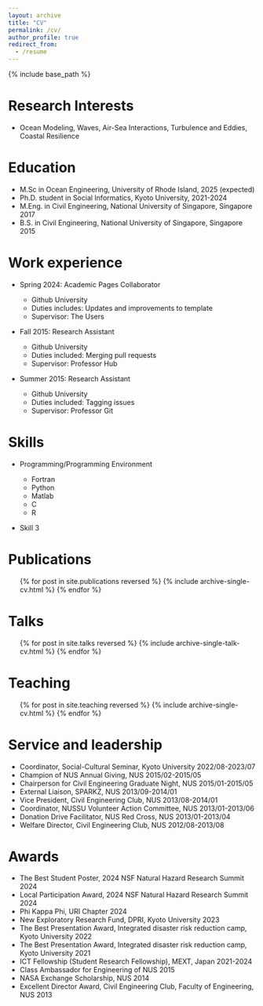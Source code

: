 ```yaml
---
layout: archive
title: "CV"
permalink: /cv/
author_profile: true
redirect_from:
  - /resume
---
```


{% include base_path %}

Research Interests
======
* Ocean Modeling, Waves, Air-Sea Interactions, Turbulence and Eddies, Coastal Resilience

Education
======
* M.Sc in Ocean Engineering, University of Rhode Island, 2025 (expected)
* Ph.D. student in Social Informatics, Kyoto University, 2021-2024
* M.Eng. in Civil Engineering, National University of Singapore, Singapore 2017
* B.S. in Civil Engineering, National University of Singapore, Singapore 2015

Work experience
======
* Spring 2024: Academic Pages Collaborator
  * Github University
  * Duties includes: Updates and improvements to template
  * Supervisor: The Users

* Fall 2015: Research Assistant
  * Github University
  * Duties included: Merging pull requests
  * Supervisor: Professor Hub

* Summer 2015: Research Assistant
  * Github University
  * Duties included: Tagging issues
  * Supervisor: Professor Git
  
Skills
======
* Programming/Programming Environment
  * Fortran
  * Python
  * Matlab
  * C
  * R
  
* Skill 3

Publications
======
  <ul>{% for post in site.publications reversed %}
    {% include archive-single-cv.html %}
  {% endfor %}</ul>
  
Talks
======
  <ul>{% for post in site.talks reversed %}
    {% include archive-single-talk-cv.html  %}
  {% endfor %}</ul>
  
Teaching
======
  <ul>{% for post in site.teaching reversed %}
    {% include archive-single-cv.html %}
  {% endfor %}</ul>
  
Service and leadership
======
* Coordinator, Social-Cultural Seminar, Kyoto University	2022/08-2023/07
* Champion of NUS Annual Giving, NUS	2015/02-2015/05
* Chairperson for Civil Engineering Graduate Night, NUS	2015/01-2015/05
* External Liaison, SPARKZ, NUS	2013/09-2014/01
* Vice President, Civil Engineering Club, NUS	2013/08-2014/01
* Coordinator, NUSSU Volunteer Action Committee, NUS	2013/01-2013/06
* Donation Drive Facilitator, NUS Red Cross, NUS	2013/01-2013/04
* Welfare Director, Civil Engineering Club, NUS	2012/08-2013/08


Awards
======
* The Best Student Poster, 2024 NSF Natural Hazard Research Summit 	2024
*	Local Participation Award, 2024 NSF Natural Hazard Research Summit 	2024
*	Phi Kappa Phi, URI Chapter 	2024
*	New Exploratory Research Fund, DPRI, Kyoto University 	2023
*	The Best Presentation Award, Integrated disaster risk reduction camp, Kyoto University 	2022
*	The Best Presentation Award, Integrated disaster risk reduction camp, Kyoto University	2021
*	ICT Fellowship (Student Research Fellowship), MEXT, Japan 	2021-2024    
*	Class Ambassador for Engineering of NUS	2015
*	NASA Exchange Scholarship, NUS	2014
*	Excellent Director Award, Civil Engineering Club, Faculty of Engineering, NUS	2013

